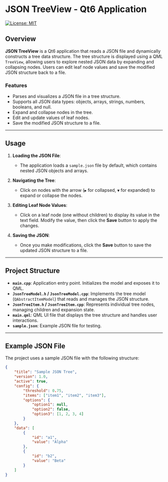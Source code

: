 # JSON TreeView - Qt6 Application

[![License: MIT](https://img.shields.io/badge/License-MIT-green.svg)](https://opensource.org/licenses/MIT)

## Overview

**JSON TreeView** is a Qt6 application that reads a JSON file and dynamically constructs a tree data structure. The tree structure is displayed using a QML `TreeView`, allowing users to explore nested JSON data by expanding and collapsing nodes. Users can edit leaf node values and save the modified JSON structure back to a file.

### Features
- Parses and visualizes a JSON file in a tree structure.
- Supports all JSON data types: objects, arrays, strings, numbers, booleans, and null.
- Expand and collapse nodes in the tree.
- Edit and update values of leaf nodes.
- Save the modified JSON structure to a file.
---

## Usage

1. **Loading the JSON File**:
   - The application loads a `sample.json` file by default, which contains nested JSON objects and arrays.

2. **Navigating the Tree**:
   - Click on nodes with the arrow (`▶` for collapsed, `▼` for expanded) to expand or collapse the nodes.

3. **Editing Leaf Node Values**:
   - Click on a leaf node (one without children) to display its value in the text field. Modify the value, then click the **Save** button to apply the changes.

4. **Saving the JSON**:
   - Once you make modifications, click the **Save** button to save the updated JSON structure to a file.

---

## Project Structure

- **`main.cpp`**: Application entry point. Initializes the model and exposes it to QML.
- **`JsonTreeModel.h` / `JsonTreeModel.cpp`**: Implements the tree model (`QAbstractItemModel`) that reads and manages the JSON structure.
- **`JsonTreeItem.h` / `JsonTreeItem.cpp`**: Represents individual tree nodes, managing children and expansion state.
- **`main.qml`**: QML UI file that displays the tree structure and handles user interactions.
- **`sample.json`**: Example JSON file for testing.

---

## Example JSON File

The project uses a sample JSON file with the following structure:

```json
{
    "title": "Sample JSON Tree",
    "version": 1.0,
    "active": true,
    "config": {
        "threshold": 0.75,
        "items": ["item1", "item2", "item3"],
        "options": {
            "option1": null,
            "option2": false,
            "option3": [1, 2, 3, 4]
        }
    },
    "data": [
        {
            "id": "a1",
            "value": "Alpha"
        },
        {
            "id": "b2",
            "value": "Beta"
        }
    ]
}
